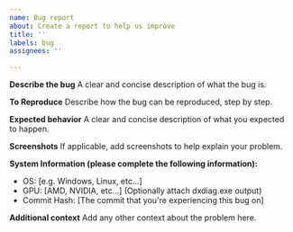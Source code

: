 ```yaml
---
name: Bug report
about: Create a report to help us improve
title: ''
labels: bug
assignees: ''

---
```


**Describe the bug**
A clear and concise description of what the bug is.

**To Reproduce**
Describe how the bug can be reproduced, step by step.

**Expected behavior**
A clear and concise description of what you expected to happen.

**Screenshots**
If applicable, add screenshots to help explain your problem.

**System Information (please complete the following information):**
 - OS: [e.g. Windows, Linux, etc...]
 - GPU: [AMD, NVIDIA, etc...] (Optionally attach dxdiag.exe output)
 - Commit Hash: [The commit that you're experiencing this bug on]

**Additional context**
Add any other context about the problem here.

